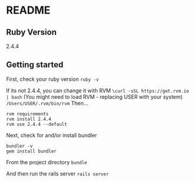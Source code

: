 # README

## Ruby Version

2.4.4

## Getting started

First, check your ruby version
`ruby -v`

If its not 2.4.4, you can change it with RVM
`\curl -sSL https://get.rvm.io | bash`
(You might need to load RVM - replacing USER with your system)
`/Users/USER/.rvm/bin/rvm`
Then...

```
rvm requirements
rvm install 2.4.4
rvm use 2.4.4 --default
```

Next, check for and/or install bundler

```
bundler -v
gem install bundler
```

From the project directory
`bundle`

And then run the rails server
`rails server`
